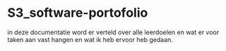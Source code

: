 # S3_software-portofolio

in deze documentatie word er verteld over alle leerdoelen en wat er voor taken aan vast hangen en wat ik heb ervoor heb gedaan.
